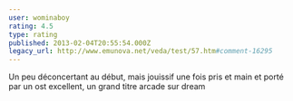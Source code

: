 ```yaml
---
user: wominaboy
rating: 4.5
type: rating
published: 2013-02-04T20:55:54.000Z
legacy_url: http://www.emunova.net/veda/test/57.htm#comment-16295
---
```

Un peu déconcertant au début, mais jouissif une fois pris et main et porté par un ost excellent, un grand titre arcade sur dream